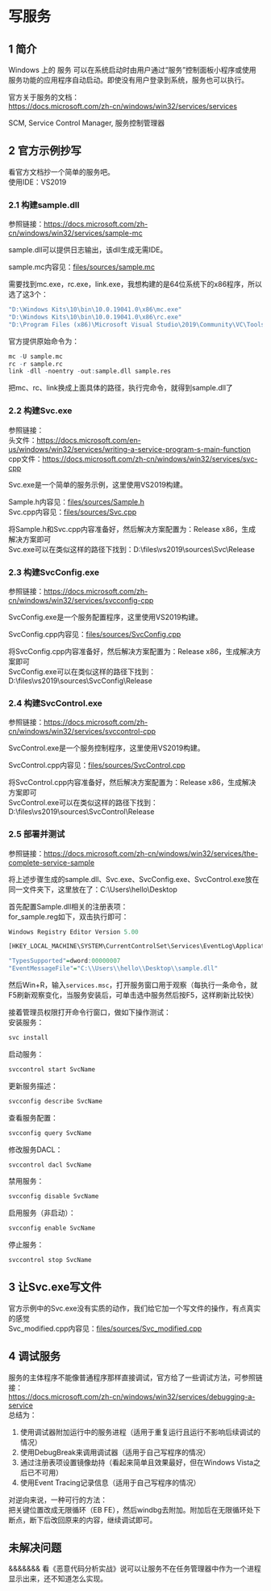 # 写服务

## 1 简介
Windows 上的 服务 可以在系统启动时由用户通过“服务”控制面板小程序或使用服务功能的应用程序自动启动。即使没有用户登录到系统，服务也可以执行。  

官方关于服务的文档：  
https://docs.microsoft.com/zh-cn/windows/win32/services/services  

SCM, Service Control Manager, 服务控制管理器  


## 2 官方示例抄写
看官方文档抄一个简单的服务吧。  
使用IDE：VS2019  

### 2.1 构建sample.dll
参照链接：https://docs.microsoft.com/zh-cn/windows/win32/services/sample-mc  

sample.dll可以提供日志输出，该dll生成无需IDE。  

sample.mc内容见：[files/sources/sample.mc](files/sources/sample.mc)  

需要找到mc.exe，rc.exe，link.exe，我想构建的是64位系统下的x86程序，所以选了这3个：  
```r
"D:\Windows Kits\10\bin\10.0.19041.0\x86\mc.exe"
"D:\Windows Kits\10\bin\10.0.19041.0\x86\rc.exe"
"D:\Program Files (x86)\Microsoft Visual Studio\2019\Community\VC\Tools\MSVC\14.28.29333\bin\Hostx64\x86\link.exe"
```
官方提供原始命令为：  
```r
mc -U sample.mc
rc -r sample.rc
link -dll -noentry -out:sample.dll sample.res
```
把mc、rc、link换成上面具体的路径，执行完命令，就得到sample.dll了    

### 2.2 构建Svc.exe
参照链接：  
头文件：https://docs.microsoft.com/en-us/windows/win32/services/writing-a-service-program-s-main-function  
cpp文件：https://docs.microsoft.com/zh-cn/windows/win32/services/svc-cpp  

Svc.exe是一个简单的服务示例，这里使用VS2019构建。  

Sample.h内容见：[files/sources/Sample.h](files/sources/Sample.h)  
Svc.cpp内容见：[files/sources/Svc.cpp](files/sources/Svc.cpp)  

将Sample.h和Svc.cpp内容准备好，然后解决方案配置为：Release x86，生成解决方案即可  
Svc.exe可以在类似这样的路径下找到：D:\files\vs2019\sources\Svc\Release  

### 2.3 构建SvcConfig.exe
参照链接：https://docs.microsoft.com/zh-cn/windows/win32/services/svcconfig-cpp  

SvcConfig.exe是一个服务配置程序，这里使用VS2019构建。  

SvcConfig.cpp内容见：[files/sources/SvcConfig.cpp](files/sources/SvcConfig.cpp)  

将SvcConfig.cpp内容准备好，然后解决方案配置为：Release x86，生成解决方案即可  
SvcConfig.exe可以在类似这样的路径下找到：D:\files\vs2019\sources\SvcConfig\Release  

### 2.4 构建SvcControl.exe
参照链接：https://docs.microsoft.com/zh-cn/windows/win32/services/svccontrol-cpp  

SvcControl.exe是一个服务控制程序，这里使用VS2019构建。  

SvcControl.cpp内容见：[files/sources/SvcControl.cpp](files/sources/SvcControl.cpp)  

将SvcControl.cpp内容准备好，然后解决方案配置为：Release x86，生成解决方案即可  
SvcControl.exe可以在类似这样的路径下找到：D:\files\vs2019\sources\SvcControl\Release  

### 2.5 部署并测试
参照链接：https://docs.microsoft.com/zh-cn/windows/win32/services/the-complete-service-sample  

将上述步骤生成的sample.dll、Svc.exe、SvcConfig.exe、SvcControl.exe放在同一文件夹下，这里放在了：C:\Users\hello\Desktop  

首先配置Sample.dll相关的注册表项：  
for_sample.reg如下，双击执行即可：  
```r
Windows Registry Editor Version 5.00

[HKEY_LOCAL_MACHINE\SYSTEM\CurrentControlSet\Services\EventLog\Application\SvcName]

"TypesSupported"=dword:00000007
"EventMessageFile"="C:\\Users\\hello\\Desktop\\sample.dll"
```

然后Win+R，输入`services.msc`，打开服务窗口用于观察（每执行一条命令，就F5刷新观察变化，当服务安装后，可单击选中服务然后按F5，这样刷新比较快）  

接着管理员权限打开命令行窗口，做如下操作测试：  
安装服务：  
```r
svc install
```
启动服务：  
```r
svccontrol start SvcName
```
更新服务描述：  
```r
svcconfig describe SvcName
```
查看服务配置：  
```r
svcconfig query SvcName
```
修改服务DACL：  
```r
svccontrol dacl SvcName
```
禁用服务：  
```r
svcconfig disable SvcName
```
启用服务（非启动）：  
```r
svcconfig enable SvcName
```
停止服务：  
```r
svccontrol stop SvcName
```


## 3 让Svc.exe写文件
官方示例中的Svc.exe没有实质的动作，我们给它加一个写文件的操作，有点真实的感觉  
Svc_modified.cpp内容见：[files/sources/Svc_modified.cpp](files/sources/Svc_modified.cpp)  


## 4 调试服务
服务的主体程序不能像普通程序那样直接调试，官方给了一些调试方法，可参照链接：  
https://docs.microsoft.com/zh-cn/windows/win32/services/debugging-a-service  
总结为：  
1. 使用调试器附加运行中的服务进程（适用于重复运行且运行不影响后续调试的情况）
2. 使用DebugBreak来调用调试器（适用于自己写程序的情况）
3. 通过注册表项设置镜像劫持（看起来简单且效果最好，但在Windows Vista之后已不可用）
4. 使用Event Tracing记录信息（适用于自己写程序的情况）

对逆向来说，一种可行的方法：  
把关键位置改成无限循环（EB FE），然后windbg去附加。附加后在无限循环处下断点，断下后改回原来的内容，继续调试即可。  


## 未解决问题
&&&&&&& 看《恶意代码分析实战》说可以让服务不在任务管理器中作为一个进程显示出来，还不知道怎么实现。  
